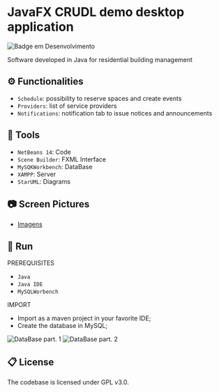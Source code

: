 

# JavaFX CRUDL demo desktop application  
![Badge em Desenvolvimento](http://img.shields.io/static/v1?label=STATUS&message=development&color=GREEN&style=for-the-badge)

Software developed in Java for residential building management 



## :gear: Functionalities

- `Schedule`: possibility to reserve spaces and create events
- `Providers`: list of service providers
- `Notifications`: notification tab to issue notices and announcements



## :hammer: Tools

- `NetBeans 14`: Code
- `Scene Builder`: FXML Interface
- `MySQKWorkbench`: DataBase
- `XAMPP`: Server
- `StarUML`: Diagrams

## 📷 Screen Pictures

* [Imagens](https://github.com/nicolas-ceruti/CondoPlus/issues/1#issue-1327951344)

 
## 📌 Run

PREREQUISITES
- `Java`
- `Java IDE`
- `MySQLWorbench`

IMPORT

- Import as a maven project in your favorite IDE;
- Create the database in MySQL;

![DataBase part. 1](https://user-images.githubusercontent.com/79486020/182748170-c8f2e692-2bac-459f-a848-8aaeb0ce2a8b.png)
![DataBase part. 2](https://user-images.githubusercontent.com/79486020/182748227-93264993-7989-418c-b37e-660e52021a83.png)


## 📋 License
The codebase is licensed under GPL v3.0.
